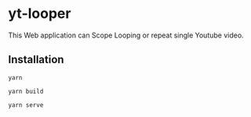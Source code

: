 # yt-looper

This Web application can Scope Looping or repeat single Youtube video.

## Installation

```
yarn

yarn build

yarn serve
```

